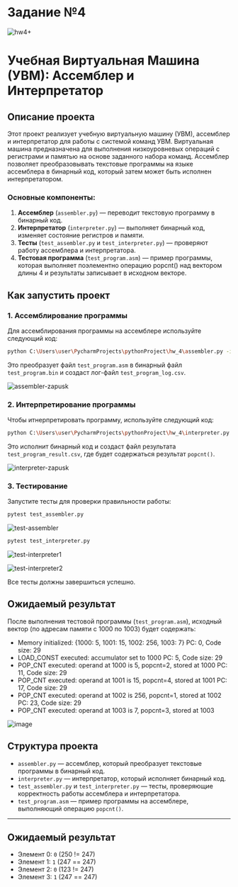 # Задание №4

![hw4+](https://github.com/user-attachments/assets/7ace307d-29a8-401f-8440-ffb3ef02a50e)
#

# Учебная Виртуальная Машина (УВМ): Ассемблер и Интерпретатор

## Описание проекта

Этот проект реализует учебную виртуальную машину (УВМ), ассемблер и интерпретатор для работы с системой команд УВМ. Виртуальная машина предназначена для выполнения низкоуровневых операций с регистрами и памятью на основе заданного набора команд. Ассемблер позволяет преобразовывать текстовые программы на языке ассемблера в бинарный код, который затем может быть исполнен интерпретатором.

### Основные компоненты:
1. **Ассемблер** (`assembler.py`) — переводит текстовую программу в бинарный код.
2. **Интерпретатор** (`interpreter.py`) — выполняет бинарный код, изменяет состояние регистров и памяти.
3. **Тесты** (`test_assembler.py` и `test_interpreter.py`) — проверяют работу ассемблера и интерпретатора.
4. **Тестовая программа** (`test_program.asm`) — пример программы, которая выполняет поэлементно операцию popcnt() над вектором длины 4 и результаты записывает в исходном векторе.

## Как запустить проект

### 1. Ассемблирование программы

Для ассемблирования программы на ассемблере используйте следующий код:

```bash
python C:\Users\user\PycharmProjects\pythonProject\hw_4\assembler.py -i C:\Users\user\PycharmProjects\pythonProject\hw_4\test_program.asm -o test_program.bin -l test_program_log.csv
```

Это преобразует файл `test_program.asm` в бинарный файл `test_program.bin` и создаст лог-файл `test_program_log.csv`.

![assembler-zapusk](https://github.com/user-attachments/assets/a279522f-dfd8-41f6-93b5-46055e446ce6)

### 2. Интерпретирование программы

Чтобы итнерпретировать программу, используйте следующий код:

```bash
python C:\Users\user\PycharmProjects\pythonProject\hw_4\interpreter.py -i C:\Users\user\PycharmProjects\pythonProject\hw_4\test_program.bin -o C:\Users\user\PycharmProjects\pythonProject\hw_4\test_program_result.csv -s 1000 -e 1003
```

Это исполнит бинарный код и создаст файл результата `test_program_result.csv`, где будет содержаться результат `popcnt()`.

![interpreter-zapusk](https://github.com/user-attachments/assets/71391a6d-58b7-4d4f-bef7-770e4d77c4ce)

### 3. Тестирование

Запустите тесты для проверки правильности работы:

```bash
pytest test_assembler.py
```
![test-assembler](https://github.com/user-attachments/assets/3e946410-4f02-4872-9a83-66ace8ae49e3)


```bash
pytest test_interpreter.py
```
![test-interpreter1](https://github.com/user-attachments/assets/202c10d2-eab3-441e-95e1-56faee4db027)

![test-interpreter2](https://github.com/user-attachments/assets/457dfa98-dfc5-4bc8-82ca-d9cdf7f47f27)

Все тесты должны завершиться успешно.

## Ожидаемый результат

После выполнения тестовой программы (`test_program.asm`), исходный вектор (по адресам памяти с 1000 по 1003) будет содержать:

- Memory initialized: {1000: 5, 1001: 15, 1002: 256, 1003: 7}
  PC: 0, Code size: 29
- LOAD_CONST executed: accumulator set to 1000
  PC: 5, Code size: 29
- POP_CNT executed: operand at 1000 is 5, popcnt=2, stored at 1000
  PC: 11, Code size: 29
- POP_CNT executed: operand at 1001 is 15, popcnt=4, stored at 1001
  PC: 17, Code size: 29
- POP_CNT executed: operand at 1002 is 256, popcnt=1, stored at 1002
  PC: 23, Code size: 29
- POP_CNT executed: operand at 1003 is 7, popcnt=3, stored at 1003

![image](https://github.com/user-attachments/assets/7f147693-3d04-4454-b1d2-425958611c95)

## Структура проекта

- `assembler.py` — ассемблер, который преобразует текстовые программы в бинарный код.
- `interpreter.py` — интерпретатор, который исполняет бинарный код.
- `test_assembler.py` и `test_interpreter.py` — тесты, проверяющие корректность работы ассемблера и интерпретатора.
- `test_program.asm` — пример программы на ассемблере, выполняющий операцию `popcnt()`.


*********************

## Ожидаемый результат


- Элемент 0: `0` (250 != 247)
- Элемент 1: `1` (247 == 247)
- Элемент 2: `0` (123 != 247)
- Элемент 3: `1` (247 == 247)

